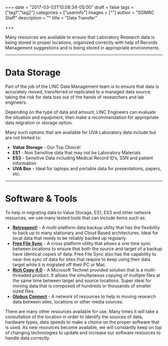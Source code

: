 +++
date = "2017-03-03T10:08:34-05:00"
draft = false
tags = ["tag1","tag2"]
categories = ["userinfo"]
images = [""]
author = "SOMRC Staff"
description = ""
title = "Data Transfer"

+++

<p class="lead">Many resources are available to ensure that Laboratory Research data is being stored in proper locations, organized correctly with help of Records Management suggestions and is being stored in appropriate environments.</p>

- - -

#  Data Storage

Part of the job of the LINC Data Management team is to ensure that data is accurately moved, transferred or replicated to a managed data source; taking the risk for data loss out of the hands of researchers and lab engineers.

Depending on the type of data and amount, LINC Engineers can evaluate the situation and equipment, then make a recommendation for appropriate data migration or storage option.

Many such options that are available for UVA Laboratory data include but are not limited to:

* **Value Storage** - Our Top Choice!
* **ES1** - Non Sensitive data that may not be Laboratory Materials
* **ES3** -  Sensitive Data including Medical Record ID’s, SSN and patient information
* **UVA Box** - Ideal for laptops and portable data for presentations, papers, etc.

- - -

# Software & Tools

To help in migrating data to Value Storage, ES1, ES3 and other network resources, we use many tested tools that can include items such as:

* [**Retrospect!**](https://www.retrospect.com) - A multi-platform data backup utility that has the flexibility to back up to many stationary and Cloud Based architectures.  Ideal for local data that needs to be reliably backed up regularly.
* [**Free File Sync**](https://www.freefilesync.org) - A cross platform utility that allows a one time sync between locations to ensure that both the source and target of a backup have identical copies of data.  Free File Sync also has the capability to near-live sync of data for sites that require to keep using their data target while it is migrated off their PC or Mac.
* [**Rich Copy 4.0**](https://technet.microsoft.com/en-us/library/2009.04.utilityspotlight.aspx) - A Microsoft Technet provided solution that is a multi-threaded product.  It allows the simultaneous copying of multiple files at the same time between target and source locations.  Super ideal for moving data that is composed of hundreds or thousands of smaller sized files.
* [**Globus Connect**](https://www.globus.org) - A network of resources to help in moving research data between sites, locations or other media sources.

There are many other resources available for use.  Many times it will take a consultation of the location in order to identify the sources of data, hardware types, data speeds to make a choice on the proper software that is used.  As new resources become available, we will constantly keep on top of changing technologies to update and increase our software resources to handle data correctly.

